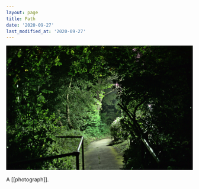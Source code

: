 ```yaml
---
layout: page
title: Path
date: '2020-09-27'
last_modified_at: '2020-09-27'
---
```


[![](/assets/img/path_small.jpg)](/assets/img/path.jpg)

A [[photograph]].
